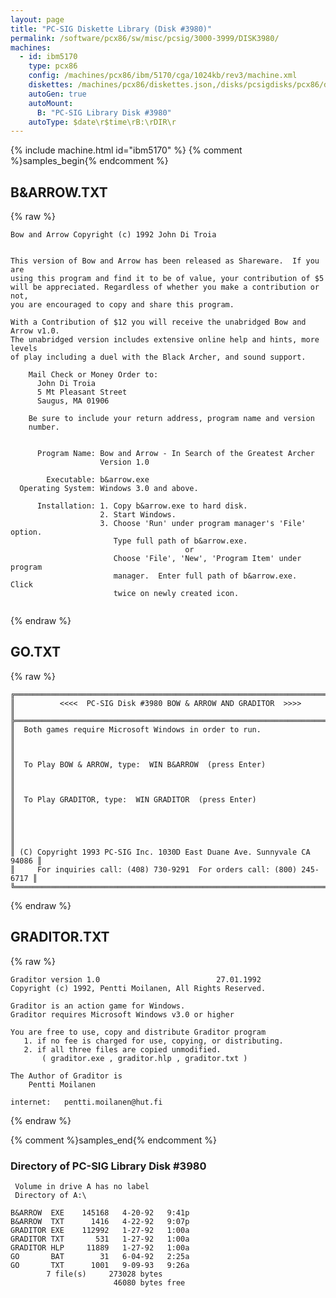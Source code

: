 ```yaml
---
layout: page
title: "PC-SIG Diskette Library (Disk #3980)"
permalink: /software/pcx86/sw/misc/pcsig/3000-3999/DISK3980/
machines:
  - id: ibm5170
    type: pcx86
    config: /machines/pcx86/ibm/5170/cga/1024kb/rev3/machine.xml
    diskettes: /machines/pcx86/diskettes.json,/disks/pcsigdisks/pcx86/diskettes.json
    autoGen: true
    autoMount:
      B: "PC-SIG Library Disk #3980"
    autoType: $date\r$time\rB:\rDIR\r
---
```


{% include machine.html id="ibm5170" %}
{% comment %}samples_begin{% endcomment %}

## B&ARROW.TXT

{% raw %}
```
Bow and Arrow Copyright (c) 1992 John Di Troia


This version of Bow and Arrow has been released as Shareware.  If you are
using this program and find it to be of value, your contribution of $5
will be appreciated. Regardless of whether you make a contribution or not,
you are encouraged to copy and share this program.

With a Contribution of $12 you will receive the unabridged Bow and Arrow v1.0.
The unabridged version includes extensive online help and hints, more levels
of play including a duel with the Black Archer, and sound support.     

    Mail Check or Money Order to:
      John Di Troia
      5 Mt Pleasant Street
      Saugus, MA 01906

    Be sure to include your return address, program name and version
    number.


      Program Name: Bow and Arrow - In Search of the Greatest Archer
                    Version 1.0

        Executable: b&arrow.exe
  Operating System: Windows 3.0 and above.

      Installation: 1. Copy b&arrow.exe to hard disk.
                    2. Start Windows.
                    3. Choose 'Run' under program manager's 'File' option.
                       Type full path of b&arrow.exe.
                                       or
                       Choose 'File', 'New', 'Program Item' under program
                       manager.  Enter full path of b&arrow.exe.  Click
                       twice on newly created icon.


```
{% endraw %}

## GO.TXT

{% raw %}
```
╔═════════════════════════════════════════════════════════════════════════╗
║          <<<<  PC-SIG Disk #3980 BOW & ARROW AND GRADITOR  >>>>         ║
╠═════════════════════════════════════════════════════════════════════════╣
║  Both games require Microsoft Windows in order to run.                  ║
║                                                                         ║
║  To Play BOW & ARROW, type:  WIN B&ARROW  (press Enter)                 ║
║                                                                         ║
║  To Play GRADITOR, type:  WIN GRADITOR  (press Enter)                   ║
║                                                                         ║
║                                                                         ║
║ (C) Copyright 1993 PC-SIG Inc. 1030D East Duane Ave. Sunnyvale CA 94086 ║
║     For inquiries call: (408) 730-9291  For orders call: (800) 245-6717 ║
╚═════════════════════════════════════════════════════════════════════════╝
```
{% endraw %}

## GRADITOR.TXT

{% raw %}
```
Graditor version 1.0                          27.01.1992
Copyright (c) 1992, Pentti Moilanen, All Rights Reserved.

Graditor is an action game for Windows.
Graditor requires Microsoft Windows v3.0 or higher

You are free to use, copy and distribute Graditor program
   1. if no fee is charged for use, copying, or distributing.
   2. if all three files are copied unmodified. 
       ( graditor.exe , graditor.hlp , graditor.txt )

The Author of Graditor is
    Pentti Moilanen

internet:   pentti.moilanen@hut.fi

```
{% endraw %}

{% comment %}samples_end{% endcomment %}

### Directory of PC-SIG Library Disk #3980

     Volume in drive A has no label
     Directory of A:\

    B&ARROW  EXE    145168   4-20-92   9:41p
    B&ARROW  TXT      1416   4-22-92   9:07p
    GRADITOR EXE    112992   1-27-92   1:00a
    GRADITOR TXT       531   1-27-92   1:00a
    GRADITOR HLP     11889   1-27-92   1:00a
    GO       BAT        31   6-04-92   2:25a
    GO       TXT      1001   9-09-93   9:26a
            7 file(s)     273028 bytes
                           46080 bytes free
